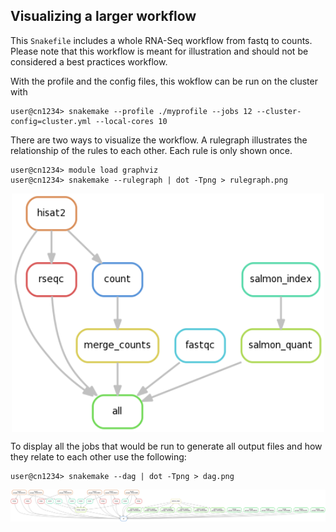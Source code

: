 
## Visualizing a larger workflow

This `Snakefile` includes a whole RNA-Seq workflow from fastq to counts. Please note that this
workflow is meant for illustration and should not be considered a best practices workflow.

With the profile and the config files, this wokflow can be run on the cluster with

```console
user@cn1234> snakemake --profile ./myprofile --jobs 12 --cluster-config=cluster.yml --local-cores 10
```

There are two ways to visualize the workflow. A rulegraph illustrates the relationship of the
rules to each other. Each rule is only shown once.

```console
user@cn1234> module load graphviz
user@cn1234> snakemake --rulegraph | dot -Tpng > rulegraph.png
```

<img width="500" style="margin:0px auto;display:block" alt="workflow rulegraph" src="./rulegraph.png" />

To display all the jobs that would be run to generate all output files and how
they relate to each other use the following:

```console
user@cn1234> snakemake --dag | dot -Tpng > dag.png
```

<img width="600" style="margin:0px auto;display:block" alt="workflow dag" src="./dag.png" />
